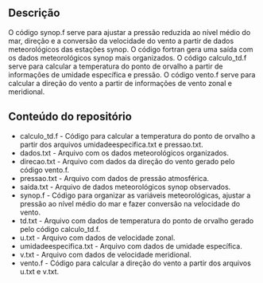 ## Descrição
O código synop.f serve para ajustar a pressão reduzida ao nível médio do mar, direção e a conversão da velocidade do vento a partir de dados meteorológicos das estações synop. O código fortran gera uma saída com os dados meteorológicos synop mais organizados.
O código calculo_td.f serve para calcular a temperatura do ponto de orvalho a partir de informações de umidade específica e pressão.
O código vento.f serve para calcular a direção do vento a partir de informações de vento zonal e meridional.


## Conteúdo do repositório
+ calculo_td.f - Código para calcular a temperatura do ponto de orvalho a partir dos arquivos umidadeespecifica.txt e pressao.txt.
+ dados.txt - Arquivo com os dados meteorológicos organizados.
+ direcao.txt - Arquivo com dados da direção do vento gerado pelo código vento.f.
+ pressao.txt - Arquivo com dados de pressão atmosférica.
+ saida.txt - Arquivo de dados meteorológicos synop observados.
+ synop.f - Código para organizar as variáveis meteorológicas, ajustar a pressão ao nível médio do mar e fazer conversão na velocidade do vento.
+ td.txt - Arquivo com dados de temperatura do ponto de orvalho gerado pelo código calculo_td.f.
+ u.txt - Arquivo com dados de velocidade zonal.
+ umidadeespecifica.txt - Arquivo com dados de umidade específica.
+ v.txt - Arquivo com dados de velocidade meridional.
+ vento.f - Código para calcular a direção do vento a partir dos arquivos u.txt e v.txt. 
